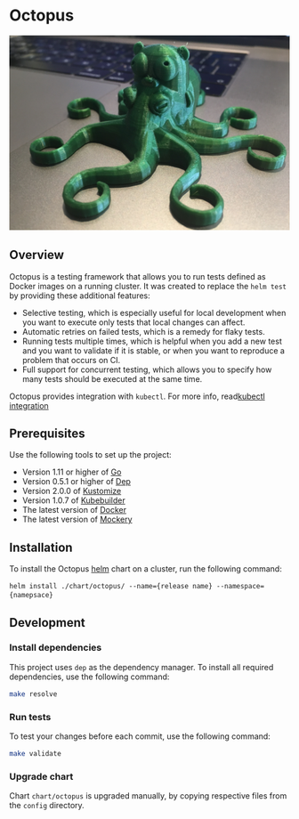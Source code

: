 # Octopus

![](docs/assets/octopus.JPG)

## Overview

Octopus is a testing framework that allows you to run tests defined as Docker images on a running cluster.
It was created to replace the `helm test` by providing these additional features:
- Selective testing, which is especially useful for local development when you want to execute only tests that local changes can affect.
- Automatic retries on failed tests, which is a remedy for flaky tests. 
- Running tests multiple times, which is helpful when you add a new test and you want to validate if it is stable, or when you want to reproduce a problem that occurs on CI.
- Full support for concurrent testing, which allows you to specify how many tests should be executed at the same time.

Octopus provides integration with `kubectl`. For more info, read[kubectl integration](./docs/kubectl-integration.md)

## Prerequisites

Use the following tools to set up the project:

* Version 1.11 or higher of [Go](https://golang.org/dl/)
* Version 0.5.1 or higher of [Dep](https://github.com/golang/dep)
* Version 2.0.0 of [Kustomize](https://github.com/kubernetes-sigs/kustomize)
* Version 1.0.7 of [Kubebuilder](https://github.com/kubernetes-sigs/kubebuilder)
* The latest version of [Docker](https://www.docker.com/)
* The latest version of [Mockery](https://github.com/vektra/mockery) 

## Installation
To install the Octopus [helm](https://helm.sh/) chart on a cluster, run the following command:
```
helm install ./chart/octopus/ --name={release name} --namespace={namepsace}
```

## Development

### Install dependencies

This project uses `dep` as the dependency manager. To install all required dependencies, use the following command:
```bash
make resolve
```

### Run tests

To test your changes before each commit, use the following command:

```bash
make validate
```

### Upgrade chart
Chart `chart/octopus` is upgraded manually, by copying respective files from the `config` directory.
